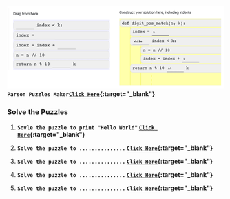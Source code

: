 <img src="1.png"><br>
<b>`Parson Puzzles Maker`[`Click Here`](https://parsons.problemsolving.io/){:target="_blank"}</b>

### Solve the Puzzles

1. <b>`Sovle the puzzle to print "Hello World"` [`Click Here`](https://parsons.problemsolving.io/puzzle/4fdc6f83f1754ed6a4f1ed7b0e3ada0a){:target="_blank"} </b>
   
3. <b>`Solve the puzzle to ...............` [`Click Here`](){:target="_blank"}</b>
   
4. <b>`Solve the puzzle to ...............` [`Click Here`](){:target="_blank"}</b>
   
5. <b>`Solve the puzzle to ...............` [`Click Here`](){:target="_blank"}</b>

6. <b>`Solve the puzzle to ...............` [`Click Here`](){:target="_blank"}</b>

